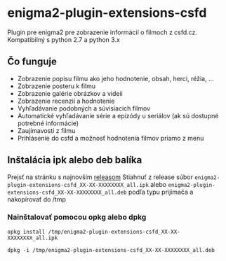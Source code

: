 # enigma2-plugin-extensions-csfd
Plugin pre enigma2 pre zobrazenie informácií o filmoch z csfd.cz. Kompatibilný s python 2.7 a python 3.x

## Čo funguje
- Zobrazenie popisu filmu ako jeho hodnotenie, obsah, herci, réžia, ...
- Zobrazenie posteru k filmu
- Zobrazenie galérie obrázkov a videii
- Zobrazenie recenzií a hodnotenie
- Vyhľadávanie podobných a súvisiacich filmov
- Automatické vyhľadávanie série a epizódy u seriálov (ak sú dostupné potrebné informácie)
- Zaujímavosti z filmu
- Prihlásenie do csfd a možnosť hodnotenia filmov priamo z menu

## Inštalácia ipk alebo deb balíka
Prejsť na stránku s najnovším [releasom](https://github.com/skyjet18/enigma2-plugin-extensions-csfd/releases/latest)
Stiahnuť z release súbor `enigma2-plugin-extensions-csfd_XX-XX-XXXXXXXX_all.ipk` alebo `enigma2-plugin-extensions-csfd_XX-XX-XXXXXXXX_all.deb` podľa typu prijímača a nakopírovať do /tmp

### Nainštalovať pomocou opkg alebo dpkg
```
opkg install /tmp/enigma2-plugin-extensions-csfd_XX-XX-XXXXXXXX_all.ipk
```
```
dpkg -i /tmp/enigma2-plugin-extensions-csfd_XX-XX-XXXXXXXX_all.deb
```
